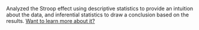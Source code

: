 
Analyzed the Stroop effect using descriptive statistics to provide an intuition about the data, and inferential statistics to draw a conclusion based on the results. [Want to learn more about it?](http://htmlpreview.github.io/?https://github.com/arjan-hada/Udacity-Data-Analyst/blob/master/P1-Stroop-effect/P1-Test-a-Perceptual-Phenomenon.html)

